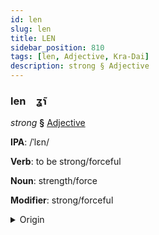 ```yaml
---
id: len
slug: len
title: LEN
sidebar_position: 810
tags: [len, Adjective, Kra-Dai]
description: strong § Adjective
---
```


### len&emsp;<span kind="abugida">ʓ̃ɿ</span>

*strong* **§** [Adjective](../../tags/Adjective)

**IPA**: /ˈlɛn/

**Verb**: to be strong/forceful

**Noun**: strength/force

**Modifier**: strong/forceful

<details>
    <summary>Origin</summary>
    Thai แรง rɛɛng /rɛːŋ˧/<br/>
    <em>Kra-Dai Language Family</em>
</details>